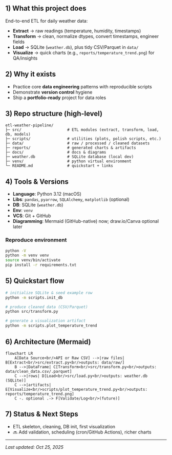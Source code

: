 ## 1) What this project does
End-to-end ETL for daily weather data:
- **Extract** → raw readings (temperature, humidity, timestamps)
- **Transform** → clean, normalize dtypes, convert timestamps, engineer fields
- **Load** → SQLite (`weather.db`), plus tidy CSV/Parquet in `data/`
- **Visualize** → quick charts (e.g., `reports/temperature_trend.png`) for QA/insights

## 2) Why it exists
- Practice core **data engineering** patterns with reproducible scripts
- Demonstrate **version control** hygiene
- Ship a **portfolio-ready** project for data roles

## 3) Repo structure (high-level)
```
etl-weather-pipeline/
├─ src/                    # ETL modules (extract, transform, load, db, models)
├─ scripts/                # utilities (plots, polish scripts, etc.)
├─ data/                   # raw / processed / cleaned datasets
├─ reports/                # generated charts & artifacts
├─ docs/                   # docs & diagrams
├─ weather.db              # SQLite database (local dev)
├─ venv/                   # python virtual environment
└─ README.md               # quickstart + links
```

## 4) Tools & Versions
- **Language**: Python 3.12 (macOS)
- **Libs**: `pandas`, `pyarrow`, `SQLAlchemy`, `matplotlib` (optional)
- **DB**: SQLite (`weather.db`)
- **Env**: `venv`
- **VCS**: Git + GitHub
- **Diagramming**: Mermaid (GitHub-native) now; draw.io/Canva optional later

### Reproduce environment
```bash
python -V
python -m venv venv
source venv/bin/activate
pip install -r requirements.txt
```

## 5) Quickstart flow
```bash
# initialize SQLite & seed example row
python -m scripts.init_db

# produce cleaned data (CSV/Parquet)
python src/transform.py

# generate a visualization artifact
python -m scripts.plot_temperature_trend
```

## 6) Architecture (Mermaid)
```mermaid
flowchart LR
    A[Data Source<br/>API or Raw CSV] -->|raw files| B[Extract<br/>src/extract.py<br/>outputs: data/raw/]
    B -->|DataFrame| C[Transform<br/>src/transform.py<br/>outputs: data/clean_data.csv/.parquet]
    C -->|rows| D[Load<br/>src/load.py<br/>outputs: weather.db (SQLite)]
    C -->|artifacts| E[Visualize<br/>scripts/plot_temperature_trend.py<br/>outputs: reports/temperature_trend.png]
    C -. optional .-> F[Validate/Log<br/>(future)]
```

## 7) Status & Next Steps
-  ETL skeleton, cleaning, DB init, first visualization
- 🔜 Add validation, scheduling (cron/GitHub Actions), richer charts

---
_Last updated: Oct 25, 2025_
